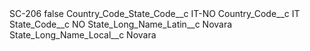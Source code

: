 <?xml version="1.0" encoding="UTF-8"?>
<CustomMetadata xmlns="http://soap.sforce.com/2006/04/metadata" xmlns:xsi="http://www.w3.org/2001/XMLSchema-instance" xmlns:xsd="http://www.w3.org/2001/XMLSchema">
    <label>SC-206</label>
    <protected>false</protected>
    <values>
        <field>Country_Code_State_Code__c</field>
        <value xsi:type="xsd:string">IT-NO</value>
    </values>
    <values>
        <field>Country_Code__c</field>
        <value xsi:type="xsd:string">IT</value>
    </values>
    <values>
        <field>State_Code__c</field>
        <value xsi:type="xsd:string">NO</value>
    </values>
    <values>
        <field>State_Long_Name_Latin__c</field>
        <value xsi:type="xsd:string">Novara</value>
    </values>
    <values>
        <field>State_Long_Name_Local__c</field>
        <value xsi:type="xsd:string">Novara</value>
    </values>
</CustomMetadata>
